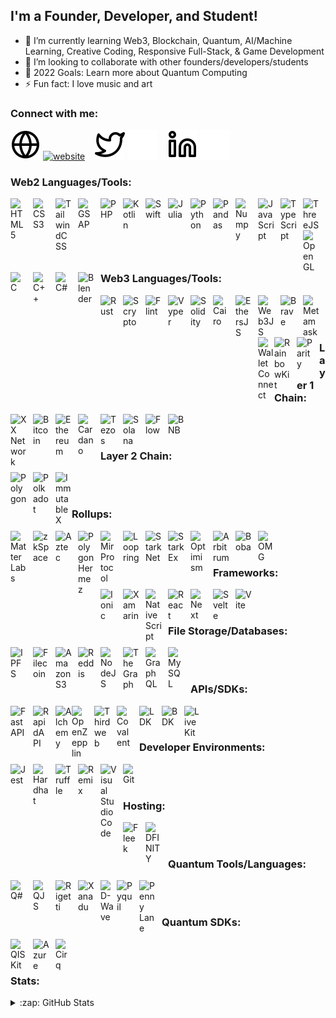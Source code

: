 ## I'm a Founder, Developer, and Student!

- 🌱 I’m currently learning Web3, Blockchain, Quantum, AI/Machine Learning, Creative Coding, Responsive Full-Stack, & Game Development 
- 🤝 I’m looking to collaborate with other founders/developers/students
- 🥅 2022 Goals: Learn more about Quantum Computing
- ⚡ Fun fact: I love music and art

### Connect with me:

[![website](./globe-light.svg)](https://marqui.on.fleek.co#gh-light-mode-only)
[![website](./globe-dark.svg)](https://marqui.on.fleek.co#gh-dark-mode-only)
&nbsp;&nbsp;
[![twitter](./twitter-light.svg)](https://twitter.com/mthreeee13#gh-light-mode-only)
[![twitter](./twitter-dark.svg)](https://twitter.com/mthreeee13#gh-dark-mode-only)
&nbsp;&nbsp;
[![linkedin](./linkedin-light.svg)](https://linkedin.com/in/marqui-orr-793115219#gh-light-mode-only)
[![linkedin](./linkedin-dark.svg)](https://linkedin.com/in/marqui-orr-793115219#gh-dark-mode-only)
&nbsp;&nbsp;

### Web2 Languages/Tools:

<img align="left" alt="HTML5" width="26px" src="https://cdn.jsdelivr.net/gh/devicons/devicon/icons/html5/html5-original.svg" style="padding-right:10px;" />
<img align="left" alt="CSS3" width="26px" src="https://cdn.jsdelivr.net/gh/devicons/devicon/icons/css3/css3-original.svg" style="padding-right:10px;" />
<img align="left" alt="TailwindCSS" width="26px" src="https://avatars.githubusercontent.com/u/67109815?s=200&v=4" style="padding-right:10px;" />
<img align="left" alt="GSAP" width="26px" src="https://imgs.search.brave.com/q0mm8wsD0VFyaCfEr-1tLYOeAmamqPIu6kSizL9sNNg/rs:fit:545:225:1/g:ce/aHR0cHM6Ly90c2Uy/Lm1tLmJpbmcubmV0/L3RoP2lkPU9JUC45/OVlDd3hnbG9SN3Ff/aUwtMlhXNGxnSGFH/YyZwaWQ9QXBp" style="padding-right:10px;" />
<img align="left" alt="PHP" width="26px" src="https://cdn.jsdelivr.net/gh/devicons/devicon/icons/php/php-original.svg" style="padding-right:10px;" />
<img align="left" alt="Kotlin" width="26px" src="https://logos-download.com/wp-content/uploads/2016/10/Kotlin_logo-700x700.png" style="padding-right:10px;" />
<img align="left" alt="Swift" width="26px" src="https://developer.apple.com/swift/favicon.ico" style="padding-right:10px;" />
<img align="left" alt="Julia" width="26px" src="https://cdn.jsdelivr.net/gh/devicons/devicon/icons/julia/julia-original.svg" style="padding-right:10px;" />
<img align="left" alt="Python" width="26px" src="https://cdn.jsdelivr.net/gh/devicons/devicon/icons/python/python-original.svg" style="padding-right:10px;" />
<img align="left" alt="Pandas" width="26px" src="https://cdn.jsdelivr.net/gh/devicons/devicon/icons/pandas/pandas-original.svg" style="padding-right:10px;" />
<img align="left" alt="Numpy" width="26px" src="https://cdn.jsdelivr.net/gh/devicons/devicon/icons/numpy/numpy-original.svg" style="padding-right:10px;" />
<img align="left" alt="JavaScript" width="26px" src="https://cdn.jsdelivr.net/gh/devicons/devicon/icons/javascript/javascript-original.svg" style="padding-right:10px;" />
<img align="left" alt="TypeScript" width="26px" src="https://cdn.jsdelivr.net/gh/devicons/devicon/icons/typescript/typescript-original.svg" style="padding-right:10px;" />
<img align="left" alt="ThreeJS" width="26px" src="https://cdn.jsdelivr.net/gh/devicons/devicon/icons/threejs/threejs-original.svg" style="padding-right:10px;" />
<img align="left" alt="OpenGL" width="26px" src="https://cdn.jsdelivr.net/gh/devicons/devicon/icons/opengl/opengl-original.svg" style="padding-right:10px;" />
<img align="left" alt="C" width="26px" src="https://cdn.jsdelivr.net/gh/devicons/devicon/icons/c/c-original.svg" style="padding-right:10px;" />
<img align="left" alt="C++" width="26px" src="https://cdn.jsdelivr.net/gh/devicons/devicon/icons/cplusplus/cplusplus-original.svg" style="padding-right:10px;" />
<img align="left" alt="C#" width="26px" src="https://cdn.jsdelivr.net/gh/devicons/devicon/icons/csharp/csharp-original.svg" style="padding-right:10px;" />
<img align="left" alt="Blender" width="26px" src="https://cdn.jsdelivr.net/gh/devicons/devicon/icons/blender/blender-original.svg" style="padding-right:10px;" />

<br />
<br />
<br />


### Web3 Languages/Tools:
<img align="left" alt="Rust" width="26px" src="https://avatars.githubusercontent.com/u/5430905?s=200&v=4" style="padding-right:10px;" />
<img align="left" alt="Scrypto" width="26px" src="https://avatars.githubusercontent.com/u/34097377?s=200&v=4" style="padding-right:10px;" />
<img align="left" alt="Flint" width="26px" src="https://avatars.githubusercontent.com/u/41336837?s=200&v=4" style="padding-right:10px;" />
<img align="left" alt="Vyper" width="26px" src="https://avatars.githubusercontent.com/u/57152025?s=200&v=4" style="padding-right:10px;" />
<img align="left" alt="Solidity" width="26px" src="https://cdn.jsdelivr.net/gh/devicons/devicon/icons/solidity/solidity-original.svg" style="padding-right:10px;" />
<img align="left" alt="Cairo" width="26px" src="https://pbs.twimg.com/profile_images/1349629801531895809/HwhMQUBC_400x400.jpg" style="padding-right:10px;" />
<img align="left" alt="EthersJS" width="26px" src="https://api.iconify.design/logos/ethers.svg" style="padding-right:10px;" />
<img align="left" alt="Web3JS" width="26px" src="https://seeklogo.com/images/W/web3js-logo-62DEE79B50-seeklogo.com.png?v=637807958120000000" style="padding-right:10px;" />
<img align="left" alt="Brave" width="26px" src="https://avatars.githubusercontent.com/u/12301619?s=200&v=4" style="padding-right:10px;" />
<img align="left" alt="Metamask" width="26px" src="https://avatars.githubusercontent.com/u/11744586?s=200&v=4" style="padding-right:10px;" />
<img align="left" alt="WalletConnect" width="26px" src="https://avatars.githubusercontent.com/u/37784886?s=200&v=4" />
<img align="left" alt="RainbowKit" width="26px" src="https://www.rainbowkit.com/rainbow.svg" style="padding-right:10px;" />
<img align="left" alt="Parity" width="26px" src="https://avatars.githubusercontent.com/u/14176906?s=200&v=4" style="padding-right:10px;" />


<br />
<br />
<br />

### Layer 1 Chain:
<img align="left" alt="XX Network" width="26px" src="https://pbs.twimg.com/profile_images/1486005231645192192/skG_l3Eh_400x400.jpg" style="padding-right:10px;" />
<img align="left" alt="Bitcoin" width="26px" src="https://avatars.githubusercontent.com/u/528860?s=200&v=4" style="padding-right:10px;" />
<img align="left" alt="Ethereum" width="26px" src="https://avatars.githubusercontent.com/u/6250754?s=200&v=4" style="padding-right:10px;" />
<img align="left" alt="Cardano" width="26px" src="https://avatars.githubusercontent.com/u/37078161?s=200&v=4" style="padding-right:10px;" />
<img align="left" alt="Tezos" width="26px" src="https://avatars.githubusercontent.com/u/21209817?s=200&v=4" style="padding-right:10px;" />
<img align="left" alt="Solana" width="26px" src="https://avatars.githubusercontent.com/u/35608259?s=200&v=4" style="padding-right:10px;" />
<img align="left" alt="Flow" width="26px" src="https://assets-global.website-files.com/5f734f4dbd95382f4fdfa0ea/62743866c2a1ff97d43bb844_Group%2010.svg" style="padding-right:10px;" />
<img align="left" alt="BNB" width="26px" src="https://imgs.search.brave.com/7uU1_Hu2l4gBPjT61kta05Auz7JpIOMYBTqVV1OvXqY/rs:fit:200:200:1/g:ce/aHR0cHM6Ly9hdmF0/YXJzLmdpdGh1YnVz/ZXJjb250ZW50LmNv/bS91LzQ1NjE1MDYz/P3M9MjAwJnY9NA" style="padding-right:10px;" />


<br />
<br />


### Layer 2 Chain:
<img align="left" alt="Polygon" width="26px" src="https://cdn.jsdelivr.net/gh/devicons/devicon/icons/polygon/polygon-original.svg" style="padding-right:10px;" />
<img align="left" alt="Polkadot" width="26px" src="https://yt3.ggpht.com/_Uz-qyQjx_YLKzJpPBFO_l8jssp8ALYlL-FHjs3AkM05b-Rhkbh1n2l__E2HI-kldjGX4aK9AA=s88-c-k-c0x00ffffff-no-rj" style="padding-right:10px;" />
<img align="left" alt="ImmutableX" width="26px" src="https://yt3.ggpht.com/MBJ5zsbo7k9xToPPZ6xJLq2V9WbHshdJ0j72jALKyDqIgCHb82OEyu5fxPYryBGa1AuzqkXq=s88-c-k-c0x00ffffff-no-rj" />

<br />
<br />

### Rollups:
<img align="left" alt="Matter Labs" width="26px" src="https://avatars.githubusercontent.com/u/42489169?s=200&v=4" style="padding-right:10px;" />
<img align="left" alt="zkSpace" width="26px" src="https://avatars.githubusercontent.com/u/71630873?s=200&v=4" style="padding-right:10px;" />
<img align="left" alt="Aztec" width="26px" src="https://avatars.githubusercontent.com/u/45291733?s=200&v=4" style="padding-right:10px;" />
<img align="left" alt="Polygon Hermez" width="26px" src="https://avatars.githubusercontent.com/u/67473911?s=200&v=4" style="padding-right:10px;" />
<img align="left" alt="Mir Protocol" width="26px" src="https://mirprotocol.org/static/images/mir.svg" style="padding-right:10px;" />
<img align="left" alt="Loopring" width="26px" src="https://avatars.githubusercontent.com/u/29633125?s=200&v=4" style="padding-right:10px;" />
<img align="left" alt="StarkNet" width="26px" src="https://starkware.co/wp-content/uploads/2021/07/Group-177.svg" style="padding-right:10px;" />
<img align="left" alt="StarkEx" width="26px" src="https://starkware.co/wp-content/uploads/2021/06/Group-15-Copy-4.png" style="padding-right:10px;" />
<img align="left" alt="Optimism" width="26px" src="https://avatars.githubusercontent.com/u/58791460?s=200&v=4" style="padding-right:10px;" />
<img align="left" alt="Arbitrum" width="26px" src="https://pbs.twimg.com/profile_images/1490751860461953029/046qIxwT_400x400.jpg" style="padding-right:10px;" />
<img align="left" alt="Boba" width="26px" src="https://avatars.githubusercontent.com/u/99369982?s=200&v=4" style="padding-right:10px;" />
<img align="left" alt="OMG" width="26px" src="https://avatars.githubusercontent.com/u/31544276?s=200&v=4" style="padding-right:10px;" />
<br />
<br />


### Frameworks:
<img align="left" alt="Ionic" width="26px" src="https://cdn.jsdelivr.net/gh/devicons/devicon/icons/ionic/ionic-original.svg" style="padding-right:10px;" />
<img align="left" alt="Xamarin" width="26px" src="https://cdn.jsdelivr.net/gh/devicons/devicon/icons/xamarin/xamarin-original.svg" style="padding-right:10px;" />
<img align="left" alt="NativeScript" width="26px" src="https://api.iconify.design/logos/nativescript.svg" style="padding-right:10px;" />
<img align="left" alt="React" width="26px" src="https://cdn.jsdelivr.net/gh/devicons/devicon/icons/react/react-original.svg" style="padding-right:10px;" />
<img align="left" alt="Next" width="26px" src="https://cdn.jsdelivr.net/gh/devicons/devicon/icons/nextjs/nextjs-original.svg" style="padding-right:10px;" />
<img align="left" alt="Svelte" width="26px" src="https://cdn.jsdelivr.net/gh/devicons/devicon/icons/svelte/svelte-original.svg" style="padding-right:10px;" />
<img align="left" alt="Vite" width="26px" src="https://api.iconify.design/logos/vitejs.svg" style="padding-right:10px;" />


<br />
<br />


### File Storage/Databases:
<img align="left" alt="IPFS" width="26px" src="https://avatars.githubusercontent.com/u/10536621?s=200&v=4" style="padding-right:10px;" />
<img align="left" alt="Filecoin" width="26px" src="https://avatars.githubusercontent.com/u/22014611?s=200&v=4" style="padding-right:10px;" />
<img align="left" alt="Amazon S3" width="26px" src="https://upload.wikimedia.org/wikipedia/commons/thumb/b/bc/Amazon-S3-Logo.svg/428px-Amazon-S3-Logo.svg.png?20220427001138" style="padding-right:10px;" />
<img align="left" alt="Reddis" width="26px" src="https://imgs.search.brave.com/rQEfFl0zl0BWJdn1ybQpBEUoqxlt1JWqJkq4UAvPFSU/rs:fit:474:225:1/g:ce/aHR0cHM6Ly90c2Ux/Lm1tLmJpbmcubmV0/L3RoP2lkPU9JUC43/X2RMS3lTandkcjFr/SEVrWTBDS2pBSGFI/YSZwaWQ9QXBp" style="padding-right:10px;" />
<img align="left" alt="NodeJS" width="26px" src="https://cdn.jsdelivr.net/gh/devicons/devicon/icons/nodejs/nodejs-original.svg" style="padding-right:10px;" />
<img align="left" alt="TheGraph" width="26px" src="https://avatars.githubusercontent.com/u/38020273?s=200&v=4" style="padding-right:10px;" />
<img align="left" alt="GraphQL" width="26px" src="https://cdn.jsdelivr.net/gh/devicons/devicon/icons/graphql/graphql-plain.svg" style="padding-right:10px;" />
<img align="left" alt="MySQL" width="26px" src="https://cdn.jsdelivr.net/gh/devicons/devicon/icons/mysql/mysql-original.svg" style="padding-right:10px;" />

<br />
<br />


### APIs/SDKs:
<img align="left" alt="FastAPI" width="26px" src="https://cdn.jsdelivr.net/gh/devicons/devicon/icons/fastapi/fastapi-original.svg" style="padding-right:10px;" />
<img align="left" alt="RapidAPI" width="26px" src="https://avatars.githubusercontent.com/u/16919504?s=200&v=4" style="padding-right:10px;" />
<img align="left" alt="Alchemy" width="26px" src="https://imgs.search.brave.com/7woPU9KISxHY-icNFJdiOG7-qV2SW8JGdSMBqeZnMag/rs:fit:400:225:1/g:ce/aHR0cHM6Ly90c2Uz/Lm1tLmJpbmcubmV0/L3RoP2lkPU9JUC5l/dTh2anIwSllaYkFk/RkNrWktLaW5BQUFB/QSZwaWQ9QXBp" />
<img align="left" alt="OpenZepplin" width="26px" src="https://imgs.search.brave.com/rxl6tkJHoJavBKg2f-ha-yIFLLI3aobifs4dJdBGpMc/rs:fit:474:225:1/g:ce/aHR0cHM6Ly90c2U0/Lm1tLmJpbmcubmV0/L3RoP2lkPU9JUC4x/ZmtQUnBXcS1iWFdI/eWdQeUd2VkRRSGFI/YSZwaWQ9QXBp" style="padding-right:10px;" />
<img align="left" alt="Thirdweb" width="26px" src="https://raw.githubusercontent.com/slide-web3/thirdweb-typescript-sdk/bb93f5928c28932d47c699e03d38bed3fbdedf21/logo.svg" style="padding-right:10px;" />
<img align="left" alt="Covalent" width="26px" src="https://avatars.githubusercontent.com/u/33910405?s=200&v=4" style="padding-right:10px;" />
<img align="left" alt="LDK" width="26px" src="https://avatars.githubusercontent.com/u/60484029?s=200&v=4" style="padding-right:10px;" />
<img align="left" alt="BDK" width="26px" src="https://avatars.githubusercontent.com/u/62867074?s=200&v=4" style="padding-right:10px;" />
<img align="left" alt="LiveKit" width="26px" src="https://avatars.githubusercontent.com/u/69438833?s=200&v=4" style="padding-right:10px;" />

<br />
<br />
 

### Developer Environments:
<img align="left" alt="Jest" width="26px" src="https://api.iconify.design/logos/jest.svg" style="padding-right:10px;" />
<img align="left" alt="Hardhat" width="26px" src="https://api.iconify.design/logos/hardhat-icon.svg" style="padding-right:10px;" />
<img align="left" alt="Truffle" width="26px" src="https://api.iconify.design/logos/truffle-icon.svg" style="padding-right:10px;" />
<img align="left" alt="Remix" width="26px" src="https://pbs.twimg.com/profile_images/1477703417636163586/fuv2rwTA_400x400.jpg" style="padding-right:10px;" />
<img align="left" alt="Visual Studio Code" width="26px" src="https://cdn.jsdelivr.net/gh/devicons/devicon/icons/vscode/vscode-original.svg" style="padding-right:10px;" />
<img align="left" alt="Git" width="26px" src="https://cdn.jsdelivr.net/gh/devicons/devicon/icons/git/git-original.svg" style="padding-right:10px;" />

<br />
<br />

### Hosting:
<img align="left" alt="Fleek" width="26px" src="https://terminalco.wpcomstaging.com/wp-content/uploads/2020/03/FleekIconColor.png" style="padding-right:10px;" />
<img align="left" alt="DFINITY" width="26px" src="https://avatars.githubusercontent.com/u/59101585?s=200&v=4" style="padding-right:10px;" />


<br />
<br />

### Quantum Tools/Languages:
<img align="left" alt="Q#" width="26px" src="https://imgs.search.brave.com/UYTTFKz4GVvBYlQ-EjZH8djN4SNTgxbizp2BqxpoWQ0/rs:fit:1200:1200:1/g:ce/aHR0cHM6Ly93d3cu/ZHJvZGQuY29tL2lt/YWdlczE0L3E4LnBu/Zw" style="padding-right:10px;" />
<img align="left" alt="QJS" width="26px" src="https://quantumjavascript.app/assets/Q-mark.png" style="padding-right:10px;" />
<img align="left" alt="Rigetti" width="26px" src="https://avatars.githubusercontent.com/u/16469771?s=200&v=4" style="padding-right:10px;" />
<img align="left" alt="Xanadu" width="26px" src="https://imgs.search.brave.com/HRFydE-xw-7ecVt5pAg6fTxd4kRS-pMnXkSDLspN3cM/rs:fit:32:32:1/g:ce/aHR0cDovL2Zhdmlj/b25zLnNlYXJjaC5i/cmF2ZS5jb20vaWNv/bnMvNDUxMzI2YmU1/YzNmYzZmMDYwNTYy/YjdkN2JhZTI0NWE1/Y2VkNTFlNzUyZDg1/MzhlZTZjMWFlMzU2/ZDc2NTFmZC93d3cu/eGFuYWR1LmFpLw" style="padding-right:10px;" />
<img align="left" alt="D-Wave" width="26px" src="https://pbs.twimg.com/profile_images/1559941224651317250/k8UjOgDt_400x400.jpg" />
<img align="left" alt="Pyquil" width="26px" src="https://pypi.org/static/images/logo-small.95de8436.svg" style="padding-right:10px;" />
<img align="left" alt="Penny Lane" width="26px" src="https://pennylane.ai/img/logo.png" style="padding-right:10px;" />

<br />
<br />

### Quantum SDKs:
<img align="left" alt="QISKit" width="26px" src="https://avatars.githubusercontent.com/u/30696987?s=200&v=4" style="padding-right:10px;" />
<img align="left" alt="Azure" width="26px" src="https://imgs.search.brave.com/T5ZA4L4foV0nl4h_OcYAjjrP2FSi-muewe3wh0rxPdQ/rs:fit:32:32:1/g:ce/aHR0cDovL2Zhdmlj/b25zLnNlYXJjaC5i/cmF2ZS5jb20vaWNv/bnMvOWI0MDBkOThm/OGNhMWU0MDYwZGYy/YmRhNjc3YThkYWFj/MDVhZjUxNGRmYjNj/ZWRiMTMwNzRiYTNm/MDc3Zjg5NS9henVy/ZS5taWNyb3NvZnQu/Y29tLw" style="padding-right:10px;" />
<img align="left" alt="Cirq" width="26px" src="https://avatars.githubusercontent.com/u/31279789?s=200&v=4" style="padding-right:10px;" />




<br />
<br />

### Stats:

<details>
  <summary>:zap: GitHub Stats</summary>

  <img align="left" alt="Marqui's GitHub Stats" src="https://github-readme-stats.vercel.app/api?username=Marqui-13&show_icons=true&hide_border=false&title_color=ff655f&icon_color=FFE500&bg_color=09151B&text_color=ffffff&border_color=0c1a45" />
<details>

[website]: https://marqui.on.fleek.co
[twitter]: https://twitter.com/mthreeee13
[linkedin]: https://linkedin.com/in/marqui-orr-793115219
